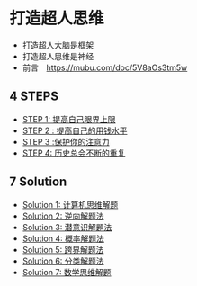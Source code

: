 # 打造超人思维

* 打造超人大脑是框架
* 打造超人思维是神经
* 前言　https://mubu.com/doc/5V8aOs3tm5w

## 4 STEPS

* [STEP 1: 提高自己眼界上限](step-01.md)
* [STEP 2 : 提高自己的用钱水平](step-02.md)
* [STEP 3 :保护你的注意力](step-03.md)
* [STEP 4: 历史总会不断的重复](step-04.md)

## 7 Solution

* [Solution 1: 计算机思维解题](hack-01.md)
* [Solution 2: 逆向解题法](hack-02.md)
* [Solution 3: 潜意识解題法](hack-03.md)
* [Solution 4: 概率解题法](hack-04.md)
* [Solution 5: 跨界解题法](hack-05.md)
* [Solution 6: 分类解题法](hack-06.md)
* [Solution 7: 数学思维解题](hack-07.md)
